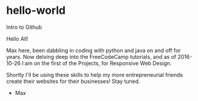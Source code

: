 # hello-world
Intro to Github
  
Hello All!

Max here, been dabbling in coding with python and java on and off for years.
Now delving deep into the FreeCodeCamp tutorials, and as of 2016-10-26 I am on the first of the Projects,
for Responsive Web Design. 

Shortly I'll be using these skills to help my more entrepreneurial friends create their websites for
their businesses! Stay tuned. 

- Max 
